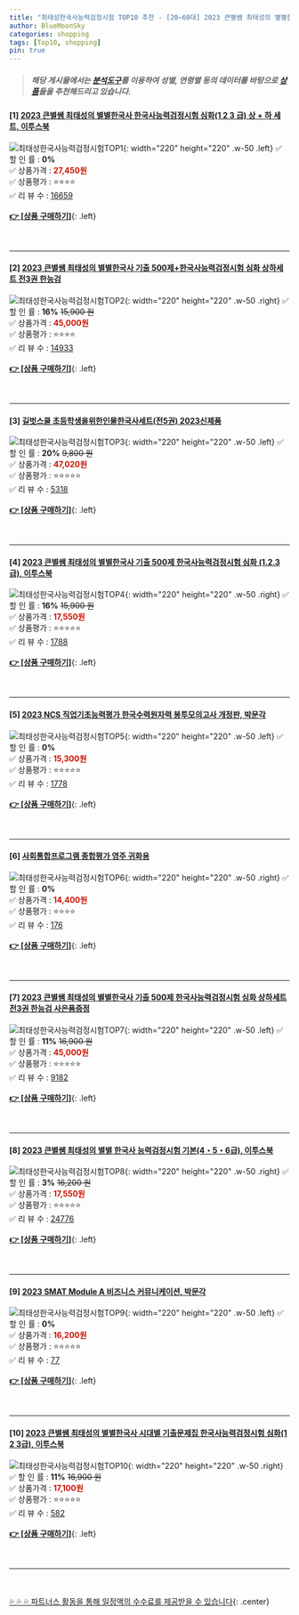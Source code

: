 ```yaml
---
title: "최태성한국사능력검정시험 TOP10 추천 - [20~60대] 2023 큰별쌤 최태성의 별별한국사 한국사능력검정시험 심화(1 2 3 급) 상 + 하 세트, 이투스북"
author: BlueMoonSky
categories: shopping
tags: [Top10, shopping]
pin: true
---
```


> ##### 해당 게시물에서는 [**분석도구**](https://itemscout.io/)를 이용하여 **성별**, **연령별** 등의 데이터를 바탕으로 [**상품**](https://link.coupang.com/a/baae76)들을 추천해드리고 있습니다.

#### [1] [2023 큰별쌤 최태성의 별별한국사 한국사능력검정시험 심화(1 2 3 급) 상 + 하 세트, 이투스북](https://link.coupang.com/re/AFFSDP?lptag=AF5964186&subid=bluemoonsky6999&pageKey=7045151305&traceid=V0-153&itemId=17433566726&vendorItemId=84595206937)
![최태성한국사능력검정시험TOP1](https://thumbnail8.coupangcdn.com/thumbnails/remote/230x230ex/image/retail/images/2975067564135686-b8ddb4f8-08df-4d18-99e1-930e1275b03d.jpg){: width="220" height="220" .w-50 .left}
✅ 할 인 률 : **0%** <br>
✅ 상품가격 : <span style="color:#cb1400"> **27,450원** </span><br>
✅ 상품평가 : ⭐⭐⭐⭐<br>
✅ 리 뷰 수 : [16659](https://link.coupang.com/re/AFFSDP?lptag=AF5964186&subid=bluemoonsky6999&pageKey=7045151305&traceid=V0-153&itemId=17433566726&vendorItemId=84595206937)<br>
<br>
[**👉  [상품 구매하기]**](https://link.coupang.com/re/AFFSDP?lptag=AF5964186&subid=bluemoonsky6999&pageKey=7045151305&traceid=V0-153&itemId=17433566726&vendorItemId=84595206937){: .left}
<br>
<br>
<br>

***

#### [2] [2023 큰별쌤 최태성의 별별한국사 기출 500제+한국사능력검정시험 심화 상하세트 전3권 한능검](https://link.coupang.com/re/AFFSDP?lptag=AF5964186&subid=bluemoonsky6999&pageKey=7492852292&traceid=V0-153&itemId=19596326871&vendorItemId=86703589258)
![최태성한국사능력검정시험TOP2](https://thumbnail9.coupangcdn.com/thumbnails/remote/230x230ex/image/vendor_inventory/5425/af735d4bd7eae24126ec4a66a6dda2a817e921e9822c7afe2557b48f897a.jpg){: width="220" height="220" .w-50 .right}
✅ 할 인 률 : **16%** ~~<del class="base-price"> 15,900  </del>원~~<br>
✅ 상품가격 : <span style="color:#cb1400"> **45,000원** </span><br>
✅ 상품평가 : ⭐⭐⭐⭐<br>
✅ 리 뷰 수 : [14933](https://link.coupang.com/re/AFFSDP?lptag=AF5964186&subid=bluemoonsky6999&pageKey=7492852292&traceid=V0-153&itemId=19596326871&vendorItemId=86703589258)<br>
<br>
[**👉  [상품 구매하기]**](https://link.coupang.com/re/AFFSDP?lptag=AF5964186&subid=bluemoonsky6999&pageKey=7492852292&traceid=V0-153&itemId=19596326871&vendorItemId=86703589258){: .left}
<br>
<br>
<br>

***

#### [3] [길벗스쿨 초등학생을위한인물한국사세트(전5권) 2023신제품](https://link.coupang.com/re/AFFSDP?lptag=AF5964186&subid=bluemoonsky6999&pageKey=7539391792&traceid=V0-153&itemId=19815467342&vendorItemId=86917526826)
![최태성한국사능력검정시험TOP3](https://thumbnail9.coupangcdn.com/thumbnails/remote/230x230ex/image/vendor_inventory/1b42/4320baeda2972480548969d927cc60c978a41527193e8bcd5d15114718fe.jpg){: width="220" height="220" .w-50 .left}
✅ 할 인 률 : **20%** ~~<del class="base-price"> 9,800  </del>원~~<br>
✅ 상품가격 : <span style="color:#cb1400"> **47,020원** </span><br>
✅ 상품평가 : ⭐⭐⭐⭐⭐<br>
✅ 리 뷰 수 : [5318](https://link.coupang.com/re/AFFSDP?lptag=AF5964186&subid=bluemoonsky6999&pageKey=7539391792&traceid=V0-153&itemId=19815467342&vendorItemId=86917526826)<br>
<br>
[**👉  [상품 구매하기]**](https://link.coupang.com/re/AFFSDP?lptag=AF5964186&subid=bluemoonsky6999&pageKey=7539391792&traceid=V0-153&itemId=19815467342&vendorItemId=86917526826){: .left}
<br>
<br>
<br>

***

#### [4] [2023 큰별쌤 최태성의 별별한국사 기출 500제 한국사능력검정시험 심화 (1.2.3급), 이투스북](https://link.coupang.com/re/AFFSDP?lptag=AF5964186&subid=bluemoonsky6999&pageKey=7460277184&traceid=V0-153&itemId=19443577026&vendorItemId=86612628939)
![최태성한국사능력검정시험TOP4](https://thumbnail6.coupangcdn.com/thumbnails/remote/230x230ex/image/rs_quotation_api/a4znrprv/774941a8e0164712a6edad35dd790f4a.jpg){: width="220" height="220" .w-50 .right}
✅ 할 인 률 : **16%** ~~<del class="base-price"> 15,900  </del>원~~<br>
✅ 상품가격 : <span style="color:#cb1400"> **17,550원** </span><br>
✅ 상품평가 : ⭐⭐⭐⭐⭐<br>
✅ 리 뷰 수 : [1788](https://link.coupang.com/re/AFFSDP?lptag=AF5964186&subid=bluemoonsky6999&pageKey=7460277184&traceid=V0-153&itemId=19443577026&vendorItemId=86612628939)<br>
<br>
[**👉  [상품 구매하기]**](https://link.coupang.com/re/AFFSDP?lptag=AF5964186&subid=bluemoonsky6999&pageKey=7460277184&traceid=V0-153&itemId=19443577026&vendorItemId=86612628939){: .left}
<br>
<br>
<br>

***

#### [5] [2023 NCS 직업기초능력평가 한국수력원자력 봉투모의고사 개정판, 박문각](https://link.coupang.com/re/AFFSDP?lptag=AF5964186&subid=bluemoonsky6999&pageKey=7342228107&traceid=V0-153&itemId=18874087375&vendorItemId=86002741662)
![최태성한국사능력검정시험TOP5](https://thumbnail7.coupangcdn.com/thumbnails/remote/230x230ex/image/retail/images/2023/05/18/11/0/bb79600b-13c1-4fee-b6b1-8da5114ddb09.jpg){: width="220" height="220" .w-50 .left}
✅ 할 인 률 : **0%** <br>
✅ 상품가격 : <span style="color:#cb1400"> **15,300원** </span><br>
✅ 상품평가 : ⭐⭐⭐⭐⭐<br>
✅ 리 뷰 수 : [1778](https://link.coupang.com/re/AFFSDP?lptag=AF5964186&subid=bluemoonsky6999&pageKey=7342228107&traceid=V0-153&itemId=18874087375&vendorItemId=86002741662)<br>
<br>
[**👉  [상품 구매하기]**](https://link.coupang.com/re/AFFSDP?lptag=AF5964186&subid=bluemoonsky6999&pageKey=7342228107&traceid=V0-153&itemId=18874087375&vendorItemId=86002741662){: .left}
<br>
<br>
<br>

***

#### [6] [사회통합프로그램 종합평가 영주 귀화용](https://link.coupang.com/re/AFFSDP?lptag=AF5964186&subid=bluemoonsky6999&pageKey=6761309912&traceid=V0-153&itemId=15846135452&vendorItemId=83057015120)
![최태성한국사능력검정시험TOP6](https://thumbnail10.coupangcdn.com/thumbnails/remote/230x230ex/image/vendor_inventory/5012/367172355a722f51264fa0bfb11921eba2c5d2f80ae6212d84909b716e57.jpg){: width="220" height="220" .w-50 .right}
✅ 할 인 률 : **0%** <br>
✅ 상품가격 : <span style="color:#cb1400"> **14,400원** </span><br>
✅ 상품평가 : ⭐⭐⭐⭐<br>
✅ 리 뷰 수 : [176](https://link.coupang.com/re/AFFSDP?lptag=AF5964186&subid=bluemoonsky6999&pageKey=6761309912&traceid=V0-153&itemId=15846135452&vendorItemId=83057015120)<br>
<br>
[**👉  [상품 구매하기]**](https://link.coupang.com/re/AFFSDP?lptag=AF5964186&subid=bluemoonsky6999&pageKey=6761309912&traceid=V0-153&itemId=15846135452&vendorItemId=83057015120){: .left}
<br>
<br>
<br>

***

#### [7] [2023 큰별쌤 최태성의 별별한국사 기출 500제 한국사능력검정시험 심화 상하세트 전3권 한능검 사은품증정](https://link.coupang.com/re/AFFSDP?lptag=AF5964186&subid=bluemoonsky6999&pageKey=6658749456&traceid=V0-153&itemId=15279780702&vendorItemId=85741955642)
![최태성한국사능력검정시험TOP7](https://thumbnail7.coupangcdn.com/thumbnails/remote/230x230ex/image/vendor_inventory/821a/27af48fa5258807eb75be6f801363bf62f96a58ba8ba21a5189f2e396501.jpg){: width="220" height="220" .w-50 .left}
✅ 할 인 률 : **11%** ~~<del class="base-price"> 16,900  </del>원~~<br>
✅ 상품가격 : <span style="color:#cb1400"> **45,000원** </span><br>
✅ 상품평가 : ⭐⭐⭐⭐⭐<br>
✅ 리 뷰 수 : [9182](https://link.coupang.com/re/AFFSDP?lptag=AF5964186&subid=bluemoonsky6999&pageKey=6658749456&traceid=V0-153&itemId=15279780702&vendorItemId=85741955642)<br>
<br>
[**👉  [상품 구매하기]**](https://link.coupang.com/re/AFFSDP?lptag=AF5964186&subid=bluemoonsky6999&pageKey=6658749456&traceid=V0-153&itemId=15279780702&vendorItemId=85741955642){: .left}
<br>
<br>
<br>

***

#### [8] [2023 큰별쌤 최태성의 별별 한국사 능력검정시험 기본(4・5・6급), 이투스북](https://link.coupang.com/re/AFFSDP?lptag=AF5964186&subid=bluemoonsky6999&pageKey=7040966901&traceid=V0-153&itemId=17412019874&vendorItemId=84581351088)
![최태성한국사능력검정시험TOP8](https://thumbnail10.coupangcdn.com/thumbnails/remote/230x230ex/image/rs_quotation_api/lb964ymt/63e2de1dc5734bf09a19b50a666815a5.jpg){: width="220" height="220" .w-50 .right}
✅ 할 인 률 : **3%** ~~<del class="base-price"> 16,200  </del>원~~<br>
✅ 상품가격 : <span style="color:#cb1400"> **17,550원** </span><br>
✅ 상품평가 : ⭐⭐⭐⭐⭐<br>
✅ 리 뷰 수 : [24776](https://link.coupang.com/re/AFFSDP?lptag=AF5964186&subid=bluemoonsky6999&pageKey=7040966901&traceid=V0-153&itemId=17412019874&vendorItemId=84581351088)<br>
<br>
[**👉  [상품 구매하기]**](https://link.coupang.com/re/AFFSDP?lptag=AF5964186&subid=bluemoonsky6999&pageKey=7040966901&traceid=V0-153&itemId=17412019874&vendorItemId=84581351088){: .left}
<br>
<br>
<br>

***

#### [9] [2023 SMAT Module A 비즈니스 커뮤니케이션, 박문각](https://link.coupang.com/re/AFFSDP?lptag=AF5964186&subid=bluemoonsky6999&pageKey=7074815798&traceid=V0-153&itemId=17581225328&vendorItemId=84747823286)
![최태성한국사능력검정시험TOP9](https://thumbnail8.coupangcdn.com/thumbnails/remote/230x230ex/image/vendor_inventory/3abc/e0f20fd549cf9e2e7de1a213931b9db6cc8f34d7d8f4299c6deba9ffa5c2.png){: width="220" height="220" .w-50 .left}
✅ 할 인 률 : **0%** <br>
✅ 상품가격 : <span style="color:#cb1400"> **16,200원** </span><br>
✅ 상품평가 : ⭐⭐⭐⭐⭐<br>
✅ 리 뷰 수 : [77](https://link.coupang.com/re/AFFSDP?lptag=AF5964186&subid=bluemoonsky6999&pageKey=7074815798&traceid=V0-153&itemId=17581225328&vendorItemId=84747823286)<br>
<br>
[**👉  [상품 구매하기]**](https://link.coupang.com/re/AFFSDP?lptag=AF5964186&subid=bluemoonsky6999&pageKey=7074815798&traceid=V0-153&itemId=17581225328&vendorItemId=84747823286){: .left}
<br>
<br>
<br>

***

#### [10] [2023 큰별쌤 최태성의 별별한국사 시대별 기출문제집 한국사능력검정시험 심화(1 2 3급), 이투스북](https://link.coupang.com/re/AFFSDP?lptag=AF5964186&subid=bluemoonsky6999&pageKey=7017230948&traceid=V0-153&itemId=17267334612&vendorItemId=84438532166)
![최태성한국사능력검정시험TOP10](https://thumbnail6.coupangcdn.com/thumbnails/remote/230x230ex/image/retail/images/2022/12/23/12/7/376089ab-5594-4b29-bf0f-f50a11b7582c.jpg){: width="220" height="220" .w-50 .right}
✅ 할 인 률 : **11%** ~~<del class="base-price"> 16,900  </del>원~~<br>
✅ 상품가격 : <span style="color:#cb1400"> **17,100원** </span><br>
✅ 상품평가 : ⭐⭐⭐⭐⭐<br>
✅ 리 뷰 수 : [582](https://link.coupang.com/re/AFFSDP?lptag=AF5964186&subid=bluemoonsky6999&pageKey=7017230948&traceid=V0-153&itemId=17267334612&vendorItemId=84438532166)<br>
<br>
[**👉  [상품 구매하기]**](https://link.coupang.com/re/AFFSDP?lptag=AF5964186&subid=bluemoonsky6999&pageKey=7017230948&traceid=V0-153&itemId=17267334612&vendorItemId=84438532166){: .left}
<br>
<br>
<br>

***
<br><br>[💦 💦 💦 파트너스 활동을 통해 일정액의 수수료를 제공받을 수 있습니다](https://link.coupang.com/a/baae76){: .center}